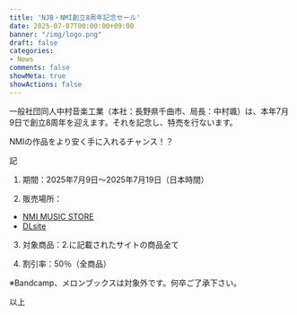 ```yaml
---
title: 'NJB・NMI創立8周年記念セール'
date: 2025-07-07T00:00:00+09:00
banner: "/img/logo.png"
draft: false
categories:
- News
comments: false
showMeta: true
showActions: false
---
```


一般社団同人中村音楽工業（本社：長野県千曲市、局長：中村颯）は、本年7月9日で創立8周年を迎えます。それを記念し、特売を行ないます。

NMIの作品をより安く手に入れるチャンス！？

記
1. 期間：2025年7月9日～2025年7月19日（日本時間）

2. 販売場所：
- [NMI MUSIC STORE](https://nmimusic.booth.pm/)
- [DLsite](https://www.dlsite.com/home/circle/profile/=/maker_id/RG01040737.html)

3. 対象商品：2.に記載されたサイトの商品全て

4. 割引率：50％（全商品）

※Bandcamp、メロンブックスは対象外です。何卒ご了承下さい。

以上
